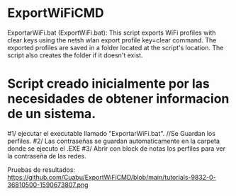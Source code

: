 # ExportWiFiCMD
ExportarWiFi.bat (ExportWiFi.bat):  This script exports WiFi profiles with clear keys using the netsh wlan export profile key=clear command. The exported profiles are saved in a folder located at the script's location. The script also creates the folder if it doesn't exist.

# Script creado inicialmente por las necesidades de obtener informacion de un sistema.

#1/ ejecutar el executable llamado "ExportarWiFi.bat". //Se Guardan los perfiles.
#2/ Las contraseñas se guardan automaticamente en la carpeta donde se ejecuto el .EXE
#3/ Abrir con block de notas los perfiles para ver la contraseña de las redes.

Pruebas de resultados: https://github.com/Cuabu/ExportWiFiCMD/blob/main/tutorials-9832-0-36810500-1590673807.png

